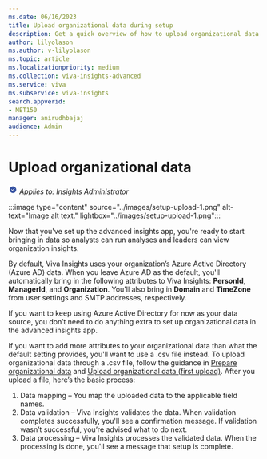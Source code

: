 ```yaml
---
ms.date: 06/16/2023
title: Upload organizational data during setup
description: Get a quick overview of how to upload organizational data as part of setup
author: lilyolason
ms.author: v-lilyolason
ms.topic: article
ms.localizationpriority: medium 
ms.collection: viva-insights-advanced 
ms.service: viva 
ms.subservice: viva-insights 
search.appverid: 
- MET150 
manager: anirudhbajaj
audience: Admin
---
```


# Upload organizational data

![insights admin](../images/applies-to-insights-admin.png) *Applies to: Insights Administrator*

:::image type="content" source="../images/setup-upload-1.png" alt-text="Image alt text." lightbox="../images/setup-upload-1.png":::

Now that you've set up the advanced insights app, you're ready to start bringing in data so analysts can run analyses and leaders can view organization insights.

By default, Viva Insights uses your organization’s Azure Active Directory (Azure AD) data. When you leave Azure AD as the default, you'll automatically bring in the following attributes to Viva Insights: **PersonId**, **ManagerId**, and **Organization**. You'll also bring in **Domain** and **TimeZone** from user settings and SMTP addresses, respectively.

If you want to keep using Azure Active Directory for now as your data source, you don’t need to do anything extra to set up organizational data in the advanced insights app.

If you want to add more attributes to your organizational data than what the default setting provides, you'll want to use a .csv file instead. To upload organizational data through a .csv file, follow the guidance in [Prepare organizational data](../admin/prepare-org-data.md) and [Upload organizational data (first upload)](../admin/upload-org-data-first.md). After you upload a file, here’s the basic process:

1. Data mapping – You map the uploaded data to the applicable field names. 
1. Data validation – Viva Insights validates the data. When validation completes successfully, you'll see a confirmation message. If validation wasn’t successful, you’re  advised what to do next. 
1. Data processing – Viva Insights processes the validated data. When the processing is done, you'll see a message that setup is complete.